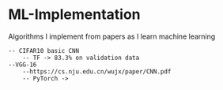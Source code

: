 # ML-Implementation
Algorithms I implement from papers as I learn machine learning

    -- CIFAR10 basic CNN
        -- TF -> 83.3% on validation data
    --VGG-16
        --https://cs.nju.edu.cn/wujx/paper/CNN.pdf
        -- PyTorch ->
